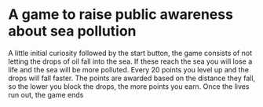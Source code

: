 # A game to raise public awareness about sea pollution

A little initial curiosity followed by the start button, the game consists of not letting the drops of oil fall into the sea. 
If these reach the sea you will lose a life and the sea will be more polluted.
Every 20 points you level up and the drops will fall faster. 
The points are awarded based on the distance they fall, so the lower you block the drops, the more points you earn.
Once the lives run out, the game ends

